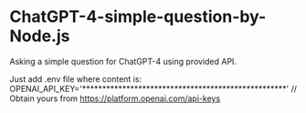 # ChatGPT-4-simple-question-by-Node.js
Asking a simple question for ChatGPT-4 using provided API.

Just add .env file where content is:
OPENAI_API_KEY='***************************************************' // Obtain yours from https://platform.openai.com/api-keys
